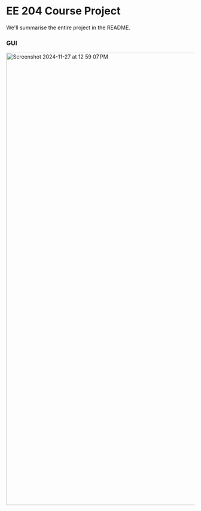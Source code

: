 # EE 204 Course Project
We'll summarise the entire project in the README.

### GUI

<img width="1211" alt="Screenshot 2024-11-27 at 12 59 07 PM" src="https://github.com/user-attachments/assets/2d16be0e-4dea-43ea-bc8c-fc1cd63c036f">
